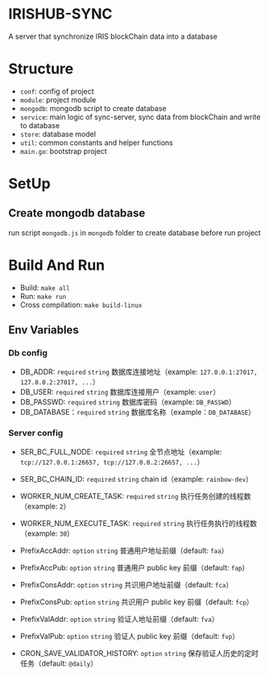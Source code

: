 # IRISHUB-SYNC
A server that synchronize IRIS blockChain data into a database

# Structure

- `conf`: config of project
- `module`: project module
- `mongodb`: mongodb script to create database
- `service`: main logic of sync-server, sync data from blockChain and write to database
- `store`: database model
- `util`: common constants and helper functions
- `main.go`: bootstrap project

# SetUp

## Create mongodb database

run script `mongodb.js` in `mongodb` folder to create database before run project

# Build And Run

- Build: `make all`
- Run: `make run`
- Cross compilation: `make build-linux`

## Env Variables

### Db config

- DB_ADDR: `required` `string` 数据库连接地址（example: `127.0.0.1:27017, 127.0.0.2:27017, ...`）
- DB_USER: `required` `string` 数据库连接用户（example: `user`）
- DB_PASSWD: `required` `string` 数据库密码（example: `DB_PASSWD`）
- DB_DATABASE：`required` `string` 数据库名称（example：`DB_DATABASE`）

### Server config

- SER_BC_FULL_NODE: `required` `string`  全节点地址（example: `tcp://127.0.0.1:26657, tcp://127.0.0.2:26657, ...`）
- SER_BC_CHAIN_ID: `required` `string`  chain id（example: `rainbow-dev`）
- WORKER_NUM_CREATE_TASK: `required` `string` 执行任务创建的线程数（example: `2`）
- WORKER_NUM_EXECUTE_TASK: `required` `string` 执行任务执行的线程数（example: `30`）

- PrefixAccAddr: `option` `string` 普通用户地址前缀（default: `faa`）
- PrefixAccPub: `option` `string` 普通用户 public key 前缀（default: `fap`）
- PrefixConsAddr: `option` `string` 共识用户地址前缀（default: `fca`）
- PrefixConsPub: `option` `string` 共识用户 public key 前缀（default: `fcp`）
- PrefixValAddr: `option` `string` 验证人地址前缀（default: `fva`）
- PrefixValPub: `option` `string` 验证人 public key 前缀（default: `fvp`）
- CRON_SAVE_VALIDATOR_HISTORY: `option` `string` 保存验证人历史的定时任务（default: `@daily`）
